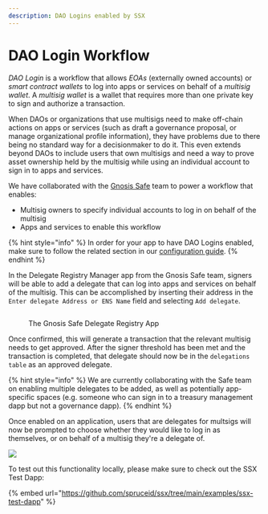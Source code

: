 ```yaml
---
description: DAO Logins enabled by SSX
---
```


# DAO Login Workflow

_DAO Login_ is a workflow that allows _EOAs_ (externally owned accounts) or _smart contract wallets_ to log into apps or services on behalf of a _multisig wallet_. A _multisig wallet_ is a wallet that requires more than one private key to sign and authorize a transaction.

When DAOs or organizations that use multisigs need to make off-chain actions on apps or services (such as draft a governance proposal, or manage organizational profile information), they have problems due to there being no standard way for a decisionmaker to do it. This even extends beyond DAOs to include users that own multisigs and need a way to prove asset ownership held by the multisig while using an individual account to sign in to apps and services.&#x20;

We have collaborated with the [Gnosis Safe](https://gnosis-safe.io/) team to power a workflow that enables:

* Multisig owners to specify individual accounts to log in on behalf of the multisig
* Apps and services to enable this workflow

{% hint style="info" %}
In order for your app to have DAO Logins enabled, make sure to follow the related section in our [configuration guide](../configuring-ssx/#enabling-dao-login).
{% endhint %}

In the Delegate Registry Manager app from the Gnosis Safe team, signers will be able to add a delegate that can log into apps and services on behalf of the multisig. This can be accomplished by inserting their address in the `Enter delegate Address or ENS Name` field and selecting `Add delegate`.&#x20;

<figure><img src="../.gitbook/assets/DelegateRegistry.png" alt=""><figcaption><p>The Gnosis Safe Delegate Registry App</p></figcaption></figure>

Once confirmed, this will generate a transaction that the relevant multisig needs to get approved. After the signer threshold has been met and the transaction is completed, that delegate should now be in the `delegations table` as an approved delegate.&#x20;

{% hint style="info" %}
We are currently collaborating with the Safe team on enabling multiple delegates to be added, as well as potentially app-specific spaces (e.g. someone who can sign in to a treasury management dapp but not a governance dapp).
{% endhint %}

Once enabled on an application, users that are delegates for multsigs will now be prompted to choose whether they would like to log in as themselves, or on behalf of a multisig they're a delegate of.&#x20;

![](../.gitbook/assets/SafeLoginExample.png)

To test out this functionality locally, please make sure to check out the SSX Test Dapp:

{% embed url="https://github.com/spruceid/ssx/tree/main/examples/ssx-test-dapp" %}
